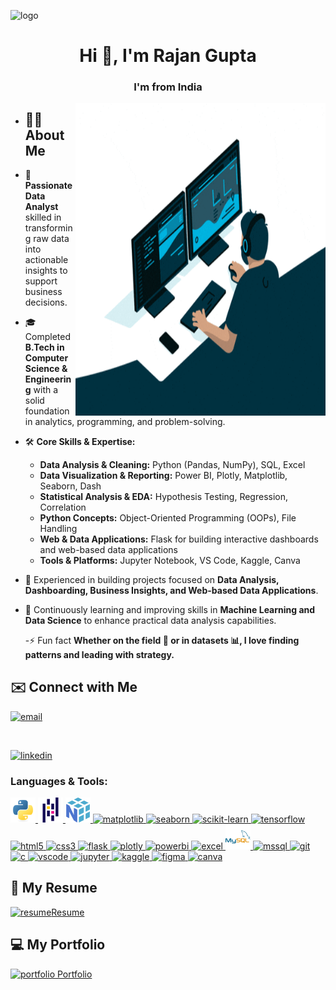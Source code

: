 ![logo](https://github.com/Rajangupta17/Rajangupta17/blob/main/Banner1.gif)
<h1 align="center">Hi 👋, I'm Rajan Gupta</h1>
<h3 align="center">I'm from India</h3>
<img align="right" alt="Data Analyst" width="400" height="500" src="https://github.com/Rajangupta17/Rajangupta17/blob/main/giphy.gif">

- ## 👨‍💻 About Me
- 💼 **Passionate Data Analyst** skilled in transforming raw data into actionable insights to support business decisions.  
- 🎓 Completed **B.Tech in Computer Science & Engineering** with a solid foundation in analytics, programming, and problem-solving.  
- 🛠 **Core Skills & Expertise:**  
  - **Data Analysis & Cleaning:** Python (Pandas, NumPy), SQL, Excel  
  - **Data Visualization & Reporting:** Power BI, Plotly, Matplotlib, Seaborn, Dash  
  - **Statistical Analysis & EDA:** Hypothesis Testing, Regression, Correlation  
  - **Python Concepts:** Object-Oriented Programming (OOPs), File Handling  
  - **Web & Data Applications:** Flask for building interactive dashboards and web-based data applications  
  - **Tools & Platforms:** Jupyter Notebook, VS Code, Kaggle, Canva  
- 🚀 Experienced in building projects focused on **Data Analysis, Dashboarding, Business Insights, and Web-based Data Applications**.  
- 📌 Continuously learning and improving skills in **Machine Learning and Data Science** to enhance practical data analysis capabilities.  

   -⚡ Fun fact **Whether on the field 🏏 or in datasets 📊, I love finding patterns and leading with strategy.**

## ✉️ Connect with Me

<p align="left">
  <!-- Email -->
 <a href="https://mail.google.com/mail/?view=cm&fs=1&to=rajangupttta9554@gmail.com&su=Hello&body=Hi%20Rajan" target="_blank" rel="noreferrer">
  <img src="https://cdn.jsdelivr.net/gh/simple-icons/simple-icons/icons/gmail.svg" alt="email" width="40" height="40"/>
</a>

</a>



  &nbsp;&nbsp;&nbsp; <!-- Adds space between icons -->

  <!-- LinkedIn -->
  <a href="http://www.linkedin.com/in/rajangupta28" target="_blank" rel="noreferrer">
    <img src="https://cdn.jsdelivr.net/gh/devicons/devicon/icons/linkedin/linkedin-original.svg" alt="linkedin" width="30" height="30"/>
  </a>
</p>

<h3 align="left">Languages & Tools:</h3>
<p align="left"> 
  <a href="https://www.python.org" target="_blank" rel="noreferrer">
    <img src="https://raw.githubusercontent.com/devicons/devicon/master/icons/python/python-original.svg" alt="python" width="40" height="40"/>
  </a> 
  <a href="https://pandas.pydata.org/" target="_blank" rel="noreferrer">
    <img src="https://raw.githubusercontent.com/devicons/devicon/master/icons/pandas/pandas-original.svg" alt="pandas" width="40" height="40"/>
  </a> 
  <a href="https://numpy.org/" target="_blank" rel="noreferrer">
    <img src="https://raw.githubusercontent.com/devicons/devicon/master/icons/numpy/numpy-original.svg" alt="numpy" width="40" height="40"/>
  </a> 
  <a href="https://matplotlib.org/" target="_blank" rel="noreferrer">
    <img src="https://upload.wikimedia.org/wikipedia/commons/8/84/Matplotlib_icon.svg" alt="matplotlib" width="40" height="40"/>
  </a> 
  <a href="https://seaborn.pydata.org/" target="_blank" rel="noreferrer">
    <img src="https://seaborn.pydata.org/_images/logo-mark-lightbg.svg" alt="seaborn" width="40" height="40"/>
  </a> 
  <a href="https://scikit-learn.org/" target="_blank" rel="noreferrer">
    <img src="https://upload.wikimedia.org/wikipedia/commons/0/05/Scikit_learn_logo_small.svg" alt="scikit-learn" width="40" height="40"/>
  </a> 
  <a href="https://www.tensorflow.org" target="_blank" rel="noreferrer">
    <img src="https://www.vectorlogo.zone/logos/tensorflow/tensorflow-icon.svg" alt="tensorflow" width="40" height="40"/>
  </a> 
  <a href="https://www.w3.org/html/" target="_blank" rel="noreferrer">
  <img src="https://cdn.jsdelivr.net/gh/devicons/devicon/icons/html5/html5-original.svg" alt="html5" width="40" height="40"/>
  </a>

<a href="https://www.w3schools.com/css/" target="_blank" rel="noreferrer">
  <img src="https://cdn.jsdelivr.net/gh/devicons/devicon/icons/css3/css3-original.svg" alt="css3" width="40" height="40"/>
</a>

  <a href="https://flask.palletsprojects.com/" target="_blank" rel="noreferrer"> 
    <img src="https://raw.githubusercontent.com/gilbarbara/logos/master/logos/flask.svg" alt="flask" width="40" height="40"/> 
  </a>
  <a href="https://plotly.com/" target="_blank" rel="noreferrer">
  <img src="https://cdn.jsdelivr.net/gh/devicons/devicon/icons/plotly/plotly-original.svg" alt="plotly" width="40" height="40"/>
  </a>
 
  <a href="https://powerbi.microsoft.com/" target="_blank" rel="noreferrer">
    <img src="https://upload.wikimedia.org/wikipedia/commons/c/cf/New_Power_BI_Logo.svg" alt="powerbi" width="40" height="40"/>
  </a> 
  <a href="https://www.microsoft.com/en/microsoft-365/excel" target="_blank" rel="noreferrer">
    <img src="https://cdn.worldvectorlogo.com/logos/microsoft-excel-2013.svg" alt="excel" width="40" height="40"/>
  </a> 
  <a href="https://www.mysql.com/" target="_blank" rel="noreferrer">
    <img src="https://raw.githubusercontent.com/devicons/devicon/master/icons/mysql/mysql-original-wordmark.svg" alt="mysql" width="40" height="40"/>
  </a> 
  <a href="https://www.microsoft.com/en-us/sql-server" target="_blank" rel="noreferrer">
    <img src="https://www.svgrepo.com/show/303229/microsoft-sql-server-logo.svg" alt="mssql" width="40" height="40"/>
  </a> 
  <a href="https://git-scm.com/" target="_blank" rel="noreferrer">
    <img src="https://www.vectorlogo.zone/logos/git-scm/git-scm-icon.svg" alt="git" width="40" height="40"/>
  </a> 
  <a href="https://www.cprogramming.com/" target="_blank" rel="noreferrer">
  <img src="https://cdn.jsdelivr.net/gh/devicons/devicon/icons/c/c-original.svg" alt="c" width="40" height="40"/>
  </a>

  <a href="https://code.visualstudio.com/" target="_blank" rel="noreferrer">
    <img src="https://cdn.jsdelivr.net/gh/devicons/devicon/icons/vscode/vscode-original.svg" alt="vscode" width="40" height="40"/>
  </a> 
 <a href="https://jupyter.org/" target="_blank" rel="noreferrer">
  <img src="https://cdn.jsdelivr.net/gh/devicons/devicon/icons/jupyter/jupyter-original.svg" alt="jupyter" width="40" height="40"/>
  </a>

  <a href="https://www.kaggle.com/" target="_blank" rel="noreferrer">
    <img src="https://www.vectorlogo.zone/logos/kaggle/kaggle-icon.svg" alt="kaggle" width="40" height="40"/>
  </a> 
  <a href="https://www.figma.com/" target="_blank" rel="noreferrer">
    <img src="https://www.vectorlogo.zone/logos/figma/figma-icon.svg" alt="figma" width="40" height="40"/>
  </a> 
  <a href="https://www.canva.com/" target="_blank" rel="noreferrer">
  <img src="https://cdn.jsdelivr.net/gh/devicons/devicon/icons/canva/canva-original.svg" alt="canva" width="40" height="40"/>
  </a>

  </a> 
</p>

## 📄 My Resume

<p align="left">
  <a href="https://drive.google.com/file/d/1spozR9qLUDR6l7CUfQSvxvSLUmu6ROQ8/view?usp=sharing" target="_blank" rel="noreferrer">
  <img src="https://cdn.jsdelivr.net/gh/simple-icons/simple-icons/icons/adobeacrobatreader.svg" alt="resume" width="40" height="40"/>Resume
</a>



</p>

## 💻 My Portfolio

<p align="left">
  <a href="https://your-portfolio-link.com" target="_blank" rel="noreferrer">
    <img src="https://cdn.jsdelivr.net/gh/devicons/devicon/icons/codepen/codepen-original.svg" alt="portfolio" width="30" height="30"/> Portfolio
  </a>
</p>


